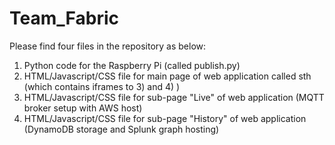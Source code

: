 # Team_Fabric

Please find four files in the repository as below:
1) Python code for the Raspberry Pi (called publish.py)
2) HTML/Javascript/CSS file for main page of web application called sth (which contains iframes to 3) and 4) )
3) HTML/Javascript/CSS file for sub-page "Live" of web application (MQTT broker setup with AWS host)
4) HTML/Javascript/CSS file for sub-page "History" of web application (DynamoDB storage and Splunk graph hosting)
